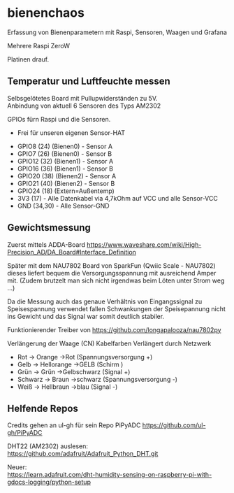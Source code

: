 # bienenchaos
Erfassung von Bienenparametern mit Raspi, Sensoren, Waagen und Grafana

Mehrere Raspi ZeroW

Platinen drauf.

## Temperatur und Luftfeuchte messen

Selbsgelötetes Board mit Pullupwiderständen zu 5V.  
Anbindung von aktuell 6 Sensoren des Typs AM2302

GPIOs fürn Raspi und die Sensoren.
- Frei für unseren eigenen Sensor-HAT
* GPIO8 (24)   (Bienen0) - Sensor A
* GPIO7 (26)   (Bienen0) - Sensor B
* GPIO12 (32)   (Bienen1) - Sensor A
* GPIO16 (36)   (Bienen1) - Sensor B
* GPIO20 (38)   (Bienen2) - Sensor A
* GPIO21 (40)   (Bienen2) - Sensor B
* GPIO24 (18)  (Extern=Außentemp)
* 3V3 (17) - Alle Datenkabel via 4,7kOhm auf VCC und alle Sensor-VCC
* GND (34,30) - Alle Sensor-GND

## Gewichtsmessung 

Zuerst mittels ADDA-Board https://www.waveshare.com/wiki/High-Precision_AD/DA_Board#Interface_Definition

Später mit dem NAU7802 Board von SparkFun (Qwiic Scale - NAU7802) dieses liefert bequem die Versorgungsspannung mit ausreichend Amper mit. 
(Zudem brutzelt man sich nicht irgendwas beim Löten unter Strom weg ...) 

Da die Messung auch das genaue Verhältnis von Eingangssignal zu Speisespannung verwendet fallen Schwankungen der Speisepannung nicht ins Gewicht und 
das Signal war somit deutlich stabiler. 

Funktionierender Treiber von https://github.com/longapalooza/nau7802py

Verlängerung der Waage (CN) Kabelfarben
Verlängert durch Netzwerk
* Rot -> Orange ->Rot  (Spannungsversorgung +)
* Gelb -> Hellorange  ->GELB (Schirm )
* Grün -> Grün ->Gelbschwarz  (Signal +)
* Schwarz -> Braun  ->schwarz  (Spannungsversorgung -)
* Weiß -> Hellbraun  ->blau (Signal -)


## Helfende Repos

Credits gehen an ul-gh für sein Repo PiPyADC
https://github.com/ul-gh/PiPyADC

DHT22 (AM2302) auslesen:  
https://github.com/adafruit/Adafruit_Python_DHT.git

Neuer:  
https://learn.adafruit.com/dht-humidity-sensing-on-raspberry-pi-with-gdocs-logging/python-setup
